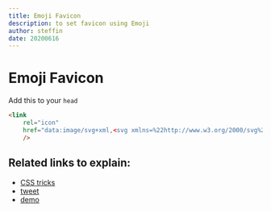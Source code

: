 ```yaml
---
title: Emoji Favicon
description: to set favicon using Emoji
author: steffin
date: 20200616
---
```


# Emoji Favicon

Add this to your `head`

```html
<link
    rel="icon"
    href="data:image/svg+xml,<svg xmlns=%22http://www.w3.org/2000/svg%22 viewBox=%220 0 100 100%22><text y=%22.9em%22 font-size=%2290%22>📜</text></svg>"
    />
```

## Related links to explain:
- [CSS tricks](https://css-tricks.com/emojis-as-favicons/)
- [tweet](https://twitter.com/LeaVerou/status/1241619866475474946?s=20)
- [demo](https://000458870.codepen.website/)